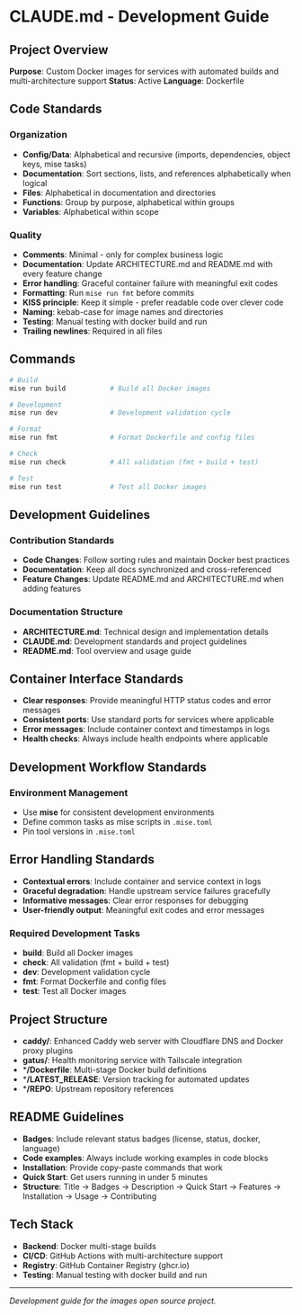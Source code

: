 # CLAUDE.md - Development Guide

## Project Overview
**Purpose**: Custom Docker images for services with automated builds and multi-architecture support
**Status**: Active
**Language**: Dockerfile

## Code Standards

### Organization
- **Config/Data**: Alphabetical and recursive (imports, dependencies, object keys, mise tasks)
- **Documentation**: Sort sections, lists, and references alphabetically when logical
- **Files**: Alphabetical in documentation and directories
- **Functions**: Group by purpose, alphabetical within groups
- **Variables**: Alphabetical within scope

### Quality
- **Comments**: Minimal - only for complex business logic
- **Documentation**: Update ARCHITECTURE.md and README.md with every feature change
- **Error handling**: Graceful container failure with meaningful exit codes
- **Formatting**: Run `mise run fmt` before commits
- **KISS principle**: Keep it simple - prefer readable code over clever code
- **Naming**: kebab-case for image names and directories
- **Testing**: Manual testing with docker build and run
- **Trailing newlines**: Required in all files

## Commands
```bash
# Build
mise run build           # Build all Docker images

# Development
mise run dev             # Development validation cycle

# Format
mise run fmt             # Format Dockerfile and config files

# Check
mise run check           # All validation (fmt + build + test)

# Test
mise run test            # Test all Docker images
```

## Development Guidelines

### Contribution Standards
- **Code Changes**: Follow sorting rules and maintain Docker best practices
- **Documentation**: Keep all docs synchronized and cross-referenced
- **Feature Changes**: Update README.md and ARCHITECTURE.md when adding features

### Documentation Structure
- **ARCHITECTURE.md**: Technical design and implementation details
- **CLAUDE.md**: Development standards and project guidelines
- **README.md**: Tool overview and usage guide

## Container Interface Standards
- **Clear responses**: Provide meaningful HTTP status codes and error messages
- **Consistent ports**: Use standard ports for services where applicable
- **Error messages**: Include container context and timestamps in logs
- **Health checks**: Always include health endpoints where applicable

## Development Workflow Standards

### Environment Management
- Use **mise** for consistent development environments
- Define common tasks as mise scripts in `.mise.toml`
- Pin tool versions in `.mise.toml`

## Error Handling Standards
- **Contextual errors**: Include container and service context in logs
- **Graceful degradation**: Handle upstream service failures gracefully
- **Informative messages**: Clear error responses for debugging
- **User-friendly output**: Meaningful exit codes and error messages

### Required Development Tasks
- **build**: Build all Docker images
- **check**: All validation (fmt + build + test)
- **dev**: Development validation cycle
- **fmt**: Format Dockerfile and config files
- **test**: Test all Docker images

## Project Structure
- **caddy/**: Enhanced Caddy web server with Cloudflare DNS and Docker proxy plugins
- **gatus/**: Health monitoring service with Tailscale integration
- ***/Dockerfile**: Multi-stage Docker build definitions
- ***/LATEST_RELEASE**: Version tracking for automated updates
- ***/REPO**: Upstream repository references

## README Guidelines
- **Badges**: Include relevant status badges (license, status, docker, language)
- **Code examples**: Always include working examples in code blocks
- **Installation**: Provide copy-paste commands that work
- **Quick Start**: Get users running in under 5 minutes
- **Structure**: Title → Badges → Description → Quick Start → Features → Installation → Usage → Contributing

## Tech Stack
- **Backend**: Docker multi-stage builds
- **CI/CD**: GitHub Actions with multi-architecture support
- **Registry**: GitHub Container Registry (ghcr.io)
- **Testing**: Manual testing with docker build and run

---

*Development guide for the images open source project.*
